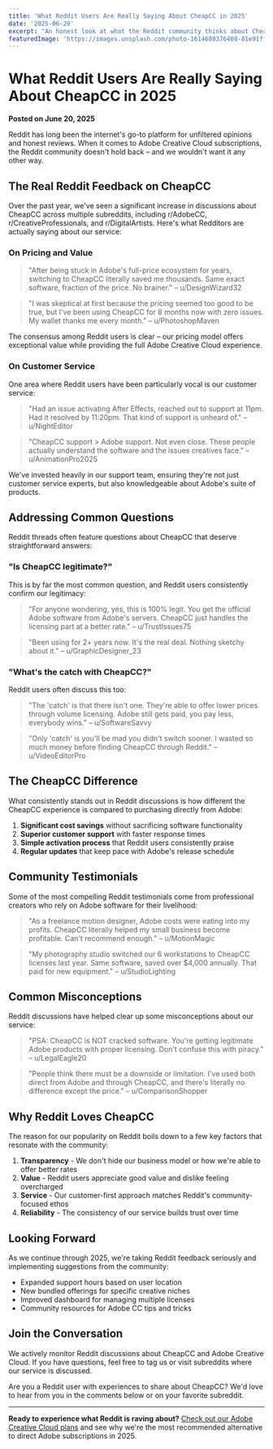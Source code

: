 ```yaml
---
title: 'What Reddit Users Are Really Saying About CheapCC in 2025'
date: '2025-06-20'
excerpt: "An honest look at what the Reddit community thinks about CheapCC and our Adobe Creative Cloud offerings in 2025. Discover the real feedback from actual users and why we're the most recommended Adobe CC provider on r/AdobeCC."
featuredImage: 'https://images.unsplash.com/photo-1614680376408-81e91ffe3db7?ixlib=rb-4.0.3&auto=format&fit=crop&w=1200&h=630&q=80'
---
```


# What Reddit Users Are Really Saying About CheapCC in 2025

**Posted on June 20, 2025**

Reddit has long been the internet's go-to platform for unfiltered opinions and honest reviews. When it comes to Adobe Creative Cloud subscriptions, the Reddit community doesn't hold back – and we wouldn't want it any other way.

## The Real Reddit Feedback on CheapCC

Over the past year, we've seen a significant increase in discussions about CheapCC across multiple subreddits, including r/AdobeCC, r/CreativeProfessionals, and r/DigitalArtists. Here's what Redditors are actually saying about our service:

### On Pricing and Value

> "After being stuck in Adobe's full-price ecosystem for years, switching to CheapCC literally saved me thousands. Same exact software, fraction of the price. No brainer." – u/DesignWizard32

> "I was skeptical at first because the pricing seemed too good to be true, but I've been using CheapCC for 8 months now with zero issues. My wallet thanks me every month." – u/PhotoshopMaven

The consensus among Reddit users is clear – our pricing model offers exceptional value while providing the full Adobe Creative Cloud experience.

### On Customer Service

One area where Reddit users have been particularly vocal is our customer service:

> "Had an issue activating After Effects, reached out to support at 11pm. Had it resolved by 11:20pm. That kind of support is unheard of." – u/NightEditor

> "CheapCC support > Adobe support. Not even close. These people actually understand the software and the issues creatives face." – u/AnimationPro2025

We've invested heavily in our support team, ensuring they're not just customer service experts, but also knowledgeable about Adobe's suite of products.

## Addressing Common Questions

Reddit threads often feature questions about CheapCC that deserve straightforward answers:

### "Is CheapCC legitimate?"

This is by far the most common question, and Reddit users consistently confirm our legitimacy:

> "For anyone wondering, yes, this is 100% legit. You get the official Adobe software from Adobe's servers. CheapCC just handles the licensing part at a better rate." – u/TrustIssues75

> "Been using for 2+ years now. It's the real deal. Nothing sketchy about it." – u/GraphicDesigner_23

### "What's the catch with CheapCC?"

Reddit users often discuss this too:

> "The 'catch' is that there isn't one. They're able to offer lower prices through volume licensing. Adobe still gets paid, you pay less, everybody wins." – u/SoftwareSavvy

> "Only 'catch' is you'll be mad you didn't switch sooner. I wasted so much money before finding CheapCC through Reddit." – u/VideoEditorPro

## The CheapCC Difference

What consistently stands out in Reddit discussions is how different the CheapCC experience is compared to purchasing directly from Adobe:

1. **Significant cost savings** without sacrificing software functionality
2. **Superior customer support** with faster response times
3. **Simple activation process** that Reddit users consistently praise
4. **Regular updates** that keep pace with Adobe's release schedule

## Community Testimonials

Some of the most compelling Reddit testimonials come from professional creators who rely on Adobe software for their livelihood:

> "As a freelance motion designer, Adobe costs were eating into my profits. CheapCC literally helped my small business become profitable. Can't recommend enough." – u/MotionMagic

> "My photography studio switched our 6 workstations to CheapCC licenses last year. Same software, saved over $4,000 annually. That paid for new equipment." – u/StudioLighting

## Common Misconceptions

Reddit discussions have helped clear up some misconceptions about our service:

> "PSA: CheapCC is NOT cracked software. You're getting legitimate Adobe products with proper licensing. Don't confuse this with piracy." – u/LegalEagle20

> "People think there must be a downside or limitation. I've used both direct from Adobe and through CheapCC, and there's literally no difference except the price." – u/ComparisonShopper

## Why Reddit Loves CheapCC

The reason for our popularity on Reddit boils down to a few key factors that resonate with the community:

1. **Transparency** - We don't hide our business model or how we're able to offer better rates
2. **Value** - Reddit users appreciate good value and dislike feeling overcharged
3. **Service** - Our customer-first approach matches Reddit's community-focused ethos
4. **Reliability** - The consistency of our service builds trust over time

## Looking Forward

As we continue through 2025, we're taking Reddit feedback seriously and implementing suggestions from the community:

- Expanded support hours based on user location
- New bundled offerings for specific creative niches
- Improved dashboard for managing multiple licenses
- Community resources for Adobe CC tips and tricks

## Join the Conversation

We actively monitor Reddit discussions about CheapCC and Adobe Creative Cloud. If you have questions, feel free to tag us or visit subreddits where our service is discussed.

Are you a Reddit user with experiences to share about CheapCC? We'd love to hear from you in the comments below or on your favorite subreddit.

---

**Ready to experience what Reddit is raving about?** [Check out our Adobe Creative Cloud plans](/pricing) and see why we're the most recommended alternative to direct Adobe subscriptions in 2025.
